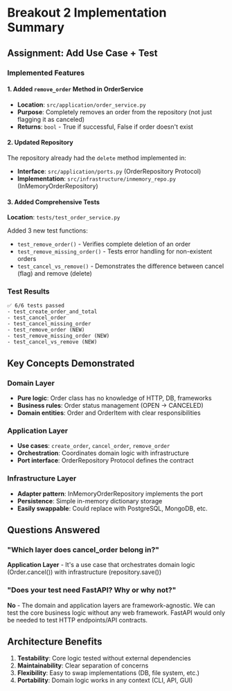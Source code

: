 # Breakout 2 Implementation Summary

## Assignment: Add Use Case + Test

### Implemented Features

#### 1. Added `remove_order` Method in OrderService
- **Location**: `src/application/order_service.py`
- **Purpose**: Completely removes an order from the repository (not just flagging it as canceled)
- **Returns**: `bool` - True if successful, False if order doesn't exist

#### 2. Updated Repository
The repository already had the `delete` method implemented in:
- **Interface**: `src/application/ports.py` (OrderRepository Protocol)
- **Implementation**: `src/infrastructure/inmemory_repo.py` (InMemoryOrderRepository)

#### 3. Added Comprehensive Tests
**Location**: `tests/test_order_service.py`

Added 3 new test functions:
- `test_remove_order()` - Verifies complete deletion of an order
- `test_remove_missing_order()` - Tests error handling for non-existent orders
- `test_cancel_vs_remove()` - Demonstrates the difference between cancel (flag) and remove (delete)

### Test Results
```
✅ 6/6 tests passed
- test_create_order_and_total
- test_cancel_order
- test_cancel_missing_order
- test_remove_order (NEW)
- test_remove_missing_order (NEW)
- test_cancel_vs_remove (NEW)
```

## Key Concepts Demonstrated

### Domain Layer
- **Pure logic**: Order class has no knowledge of HTTP, DB, frameworks
- **Business rules**: Order status management (OPEN → CANCELED)
- **Domain entities**: Order and OrderItem with clear responsibilities

### Application Layer
- **Use cases**: `create_order`, `cancel_order`, `remove_order`
- **Orchestration**: Coordinates domain logic with infrastructure
- **Port interface**: OrderRepository Protocol defines the contract

### Infrastructure Layer
- **Adapter pattern**: InMemoryOrderRepository implements the port
- **Persistence**: Simple in-memory dictionary storage
- **Easily swappable**: Could replace with PostgreSQL, MongoDB, etc.

## Questions Answered

### "Which layer does cancel_order belong in?"
**Application Layer** - It's a use case that orchestrates domain logic (Order.cancel()) with infrastructure (repository.save())

### "Does your test need FastAPI? Why or why not?"
**No** - The domain and application layers are framework-agnostic. We can test the core business logic without any web framework. FastAPI would only be needed to test HTTP endpoints/API contracts.

## Architecture Benefits

1. **Testability**: Core logic tested without external dependencies
2. **Maintainability**: Clear separation of concerns
3. **Flexibility**: Easy to swap implementations (DB, file system, etc.)
4. **Portability**: Domain logic works in any context (CLI, API, GUI)
